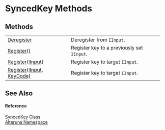 # SyncedKey Methods




## Methods
<table>
<tr>
<td><a href="M_Alteruna_SyncedKey_Deregister">Deregister</a></td>
<td>Deregister from <code>IInput</code>.</td></tr>
<tr>
<td><a href="M_Alteruna_SyncedKey_Register">Register()</a></td>
<td>Register key to a previously set <code>IInput</code>.</td></tr>
<tr>
<td><a href="M_Alteruna_SyncedKey_Register_1">Register(IInput)</a></td>
<td>Register key to target <code>IInput</code>.</td></tr>
<tr>
<td><a href="M_Alteruna_SyncedKey_Register_2">Register(IInput, KeyCode)</a></td>
<td>Register key to target <code>IInput</code>.</td></tr>
</table>

## See Also


#### Reference
<a href="T_Alteruna_SyncedKey">SyncedKey Class</a>  
<a href="N_Alteruna">Alteruna Namespace</a>  
